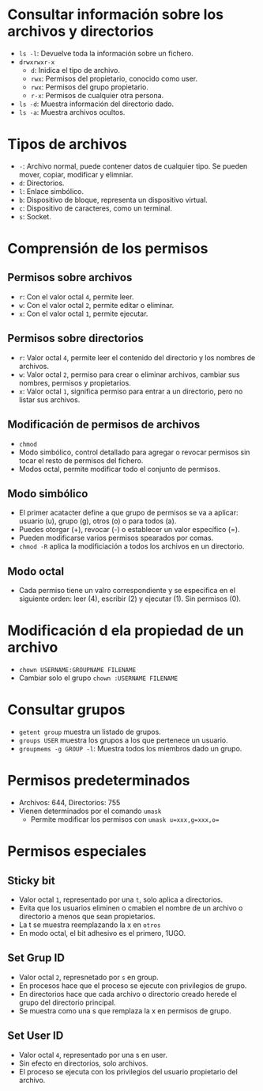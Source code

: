 # Consultar información sobre los archivos y directorios
* `ls -l`: Devuelve toda la información sobre un fichero.
* `drwxrwxr-x`
  * `d`: Inidica el tipo de archivo.
  * `rwx`: Permisos del propietario, conocido como user.
  * `rwx`: Permisos del grupo propietario.
  * `r-x`: Permisos de cualquier otra persona.
* `ls -d`: Muestra información del directorio dado.
* `ls -a`: Muestra archivos ocultos.
# Tipos de archivos
* `-`: Archivo normal, puede contener datos de cualquier tipo. Se pueden mover, copiar, modificar y elimniar.
* `d`: Directorios.
* `l`: Enlace simbólico.
* `b`: Dispositivo de bloque, representa un dispositivo virtual.
* `c`: Dispositivo de caracteres, como un terminal.
* `s`: Socket.

# Comprensión de los permisos
## Permisos sobre archivos
* `r`: Con el valor octal `4`, permite leer.
* `w`: Con el valor octal `2`, permite editar o eliminar.
* `x`: Con el valor octal `1`, permite ejecutar.

## Permisos sobre directorios
* `r`: Valor octal `4`, permite leer el contenido del directorio y los nombres de archivos.
* `w`: Valor octal `2`, permiso para crear o eliminar archivos, cambiar sus nombres, permisos y propietarios.
* `x`: Valor octal `1`, significa permiso para entrar a un directorio, pero no listar sus archivos.

## Modificación de permisos de archivos
* `chmod`
* Modo simbólico, control detallado para agregar o revocar permisos sin tocar el resto de permisos del fichero.
* Modos octal, permite modificar todo el conjunto de permisos.

## Modo simbólico
* El primer acatacter define a que grupo de permisos se va a aplicar: usuario (u), grupo (g), otros (o) o para todos (a).
* Puedes otorgar (+), revocar (-) o establecer un valor específico (=).
* Pueden modificarse varios permisos spearados por comas.
* `chmod -R` aplica la modificiación a todos los archivos en un directorio.

## Modo octal
* Cada permiso tiene un valro correspondiente y se especifica en el siguiente orden: leer (4), escribir (2) y ejecutar (1). Sin permisos (0).

# Modificación d ela propiedad de un archivo
* `chown USERNAME:GROUPNAME FILENAME`
* Cambiar solo el grupo `chown :USERNAME FILENAME`

# Consultar grupos
* `getent group` muestra un listado de grupos.
* `groups USER` muestra los grupos a los que pertenece un usuario.
* `groupmems -g GROUP -l`: Muestra todos los miembros dado un grupo.

# Permisos predeterminados
* Archivos: 644, Directorios: 755
* Vienen determinados por el comando `umask`
  * Permite modificar los permisos con `umask u=xxx,g=xxx,o=`

# Permisos especiales

## Sticky bit
* Valor octal `1`, representado por una `t`, solo aplica a directorios.
* Evita que los usuarios eliminen o cmabien el nombre de un archivo o directorio a menos que sean propietarios.
* La t se muestra reemplazando la x en `otros`
* En modo octal, el bit adhesivo es el primero, 1UGO.

## Set Grup ID
* Valor octal `2`, represnetado por `s` en group.
* En procesos hace que el proceso se ejecute con privilegios de grupo.
* En directorios hace que cada archivo o directorio creado herede el grupo  del directorio principal.
* Se muestra como una s que remplaza la x en permisos de grupo.

## Set User ID
* Valor octal `4`, representado por una s en user.
* Sin efecto en directorios, solo archivos.
* El proceso se ejecuta con los privilegios del usuario propietario del archivo.
